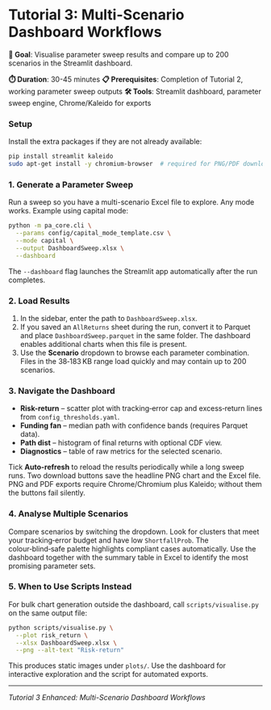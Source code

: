 # Tutorial 3: Multi-Scenario Dashboard Workflows

**🎯 Goal**: Visualise parameter sweep results and compare up to 200 scenarios in the Streamlit dashboard.

**⏱️ Duration**: 30-45 minutes
**📋 Prerequisites**: Completion of Tutorial 2, working parameter sweep outputs
**🛠️ Tools**: Streamlit dashboard, parameter sweep engine, Chrome/Kaleido for exports

### Setup

Install the extra packages if they are not already available:

```bash
pip install streamlit kaleido
sudo apt-get install -y chromium-browser  # required for PNG/PDF downloads
```

### 1. Generate a Parameter Sweep

Run a sweep so you have a multi-scenario Excel file to explore. Any mode works. Example using capital mode:

```bash
python -m pa_core.cli \
  --params config/capital_mode_template.csv \
  --mode capital \
  --output DashboardSweep.xlsx \
  --dashboard
```

The `--dashboard` flag launches the Streamlit app automatically after the run completes.

### 2. Load Results

1. In the sidebar, enter the path to `DashboardSweep.xlsx`.
2. If you saved an `AllReturns` sheet during the run, convert it to Parquet and place `DashboardSweep.parquet` in the same folder. The dashboard enables additional charts when this file is present.
3. Use the **Scenario** dropdown to browse each parameter combination. Files in the 38‑183 KB range load quickly and may contain up to 200 scenarios.

### 3. Navigate the Dashboard

- **Risk-return** – scatter plot with tracking‑error cap and excess‑return lines from `config_thresholds.yaml`.
- **Funding fan** – median path with confidence bands (requires Parquet data).
- **Path dist** – histogram of final returns with optional CDF view.
- **Diagnostics** – table of raw metrics for the selected scenario.

Tick **Auto-refresh** to reload the results periodically while a long sweep runs. Two download buttons save the headline PNG chart and the Excel file. PNG and PDF exports require Chrome/Chromium plus Kaleido; without them the buttons fail silently.

### 4. Analyse Multiple Scenarios

Compare scenarios by switching the dropdown. Look for clusters that meet your tracking‑error budget and have low `ShortfallProb`. The colour‑blind‑safe palette highlights compliant cases automatically. Use the dashboard together with the summary table in Excel to identify the most promising parameter sets.

### 5. When to Use Scripts Instead

For bulk chart generation outside the dashboard, call `scripts/visualise.py` on the same output file:

```bash
python scripts/visualise.py \
  --plot risk_return \
  --xlsx DashboardSweep.xlsx \
  --png --alt-text "Risk-return" 
```

This produces static images under `plots/`. Use the dashboard for interactive exploration and the script for automated exports.

---

*Tutorial 3 Enhanced: Multi-Scenario Dashboard Workflows*
